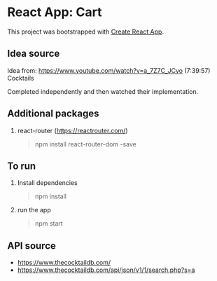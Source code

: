 # React App: Cart

This project was bootstrapped with [Create React App](https://github.com/facebook/create-react-app).

## Idea source
Idea from:
https://www.youtube.com/watch?v=a_7Z7C_JCyo
(7:39:57) Cocktails

Completed independently and then watched their implementation.

## Additional packages
1. react-router (https://reactrouter.com/)
    > npm install react-router-dom -save

## To run
1. Install dependencies
    > npm install

2. run the app
    > npm start

## API source
- https://www.thecocktaildb.com/
- https://www.thecocktaildb.com/api/json/v1/1/search.php?s=a
